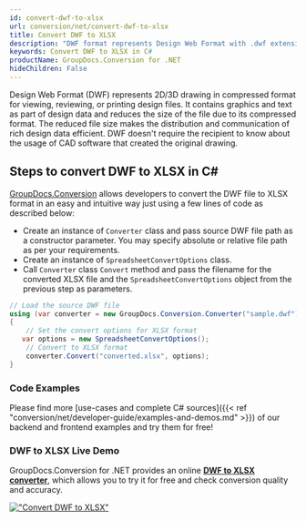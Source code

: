 ```yaml
---
id: convert-dwf-to-xlsx
url: conversion/net/convert-dwf-to-xlsx
title: Convert DWF to XLSX
description: "DWF format represents Design Web Format with .dwf extension. Learn how to convert DWF to XLSX file programmatically in C# language using GroupDocs.Conversion for .NET library."
keywords: Convert DWF to XLSX in C#
productName: GroupDocs.Conversion for .NET
hideChildren: False
---
```


Design Web Format (DWF) represents 2D/3D drawing in compressed format for viewing, reviewing, or printing design files. It contains graphics and text as part of design data and reduces the size of the file due to its compressed format. The reduced file size makes the distribution and communication of rich design data efficient. DWF doesn't require the recipient to know about the usage of CAD software that created the original drawing.

## Steps to convert DWF to XLSX in C#

[GroupDocs.Conversion](https://products.groupdocs.com/conversion/net) allows developers to convert the DWF file to XLSX format in an easy and intuitive way just using a few lines of code as described below:

* Create an instance of `Converter` class and pass source DWF file path as a constructor parameter. You may specify absolute or relative file path as per your requirements. 
* Create an instance of `SpreadsheetConvertOptions` class.
* Call `Converter` class `Convert` method and pass the filename for the converted XLSX file and the `SpreadsheetConvertOptions` object from the previous step as parameters.

```csharp
// Load the source DWF file
using (var converter = new GroupDocs.Conversion.Converter("sample.dwf"))
{
    // Set the convert options for XLSX format
   var options = new SpreadsheetConvertOptions();
    // Convert to XLSX format
    converter.Convert("converted.xlsx", options);
}
```

### Code Examples

Please find more [use-cases and complete C# sources]({{< ref "conversion/net/developer-guide/examples-and-demos.md" >}}) of our backend and frontend examples and try them for free!

### DWF to XLSX Live Demo

GroupDocs.Conversion for .NET provides an online [**DWF to XLSX converter**](https://products.groupdocs.app/conversion/dwf-to-xlsx), which allows you to try it for free and check conversion quality and accuracy.

[!["Convert DWF to XLSX"](conversion/net/images/convert-to-xlsx/convert-dwf-to-xlsx.png)](https://products.groupdocs.app/conversion/dwf-to-xlsx)
